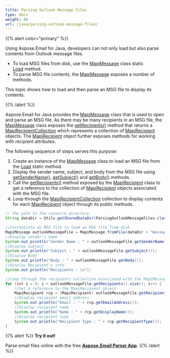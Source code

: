 ```yaml
---
title: Parsing Outlook Message Files
type: docs
weight: 40
url: /java/parsing-outlook-message-files/
---
```


{{% alert color="primary" %}} 

Using Aspose.Email for Java, developers can not only load but also parse contents from Outlook message files.

- To load MSG files from disk, use the [MapiMessage](https://reference.aspose.com/email/java/com.aspose.email/mapimessage/) class static [Load](https://reference.aspose.com/email/java/com.aspose.email/mapimessage/#load-java.lang.String-) method.
- To parse MSG file contents, the [MapiMessage](https://reference.aspose.com/email/java/com.aspose.email/mapimessage/) exposes a number of methods.

This topic shows how to load and then parse an MSG file to display its contents.

{{% /alert %}} 

Aspose.Email for Java provides the [MapiMessage](https://reference.aspose.com/email/java/com.aspose.email/mapimessage/) class that is used to open and parse an MSG file. As there may be many recipients in an MSG file, the [MapiMessage](https://reference.aspose.com/email/java/com.aspose.email/mapimessage/) class exposes the [getRecipients()](https://reference.aspose.com/email/java/com.aspose.email/mapimessage/#getRecipients--) method that returns a [MapiRecipientCollection](https://reference.aspose.com/email/java/com.aspose.email/mapirecipientcollection/) which represents a collection of [MapiRecipient](https://reference.aspose.com/email/java/com.aspose.email/mapirecipient/) objects. The [MapiRecipient](https://reference.aspose.com/email/java/com.aspose.email/mapirecipient/) object further exposes methods for working with recipient attributes.

The following sequence of steps serves this purpose:

1. Create an instance of the [MapiMessage](https://reference.aspose.com/email/java/com.aspose.email/mapimessage/) class to load an MSG file from the [Load](https://reference.aspose.com/email/java/com.aspose.email/mapimessage/#load-java.lang.String-) static method.
2. Display the sender name, subject, and body from the MSG file using [getSenderName()](https://reference.aspose.com/email/java/com.aspose.email/mapimessage/#getSenderName--), [getSubject()](https://reference.aspose.com/email/java/com.aspose.email/mapimessage/#getSubject--) and [getBody()](https://reference.aspose.com/email/java/com.aspose.email/mapimessage/#getBody--) methods.
3. Call the [getRecipients()](https://reference.aspose.com/email/java/com.aspose.email/mapimessage/#getRecipients--) method exposed by the [MapiRecipient](https://reference.aspose.com/email/java/com.aspose.email/mapirecipient/) class to get a reference to the collection of [MapiRecipient](https://reference.aspose.com/email/java/com.aspose.email/mapirecipient/) objects associated with the MSG file.
4. Loop through the [MapiRecipientCollection](https://reference.aspose.com/email/java/com.aspose.email/mapirecipientcollection/) collection to display contents for each [MapiRecipient](https://reference.aspose.com/email/java/com.aspose.email/mapirecipient/) object through its public methods.

```java
// The path to the resource directory.
String dataDir = Utils.getSharedDataDir(ParsingOutlookMessageFiles.class) + "outlook/";

//Instantiate an MSG file to load an MSG file from disk
MapiMessage outlookMessageFile = MapiMessage.fromFile(dataDir + "message.msg");
//Display sender's name
System.out.println("Sender Name : " + outlookMessageFile.getSenderName());
//Display Subject
System.out.println("Subject : " + outlookMessageFile.getSubject());
//Display Body
System.out.println("Body : " + outlookMessageFile.getBody());
//Display Recipient's info
System.out.println("Recipients : \n");

//Loop through the recipients collection associated with the MapiMessage object
for (int i = 0; i < outlookMessageFile.getRecipients().size(); i++) {
	//Set a reference to the MapiRecipient object
	MapiRecipient rcp = (MapiRecipient) outlookMessageFile.getRecipients().get_Item(i);
	//Display recipient email address
	System.out.println("Email : " + rcp.getEmailAddress());
	//Display recipient name
	System.out.println("Name : " + rcp.getDisplayName());
	//Display recipient type
	System.out.println("Recipient Type : " + rcp.getRecipientType());
}
```

{{% alert %}}
**Try it out!**

Parse email files online with the free [**Aspose.Email Parser App**](https://products.aspose.app/email/parser).
{{% /alert %}}
